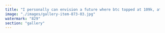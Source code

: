 ```yaml
---
title: "I personally can envision a future where btc topped at 109k, at the pico top of meme investing.<br />And now we will buying real growth (in opposition to memetic mindshare growth), so eth, sol and what is downstream of that.<br />Sol got lucky to be caught in the meme mania"
image: "./images/gallery-item-873-03.jpg"
watermark: "829"
section: "gallery"
---
```

